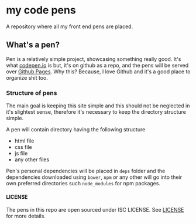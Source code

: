 # my code pens

A repository where all my front end pens are placed.

## What's a pen?
Pen is a relatively simple project, showcasing something really good. It's what [codepen.io](https://codepen.io) is but, it's on github as a repo, and the pens will be served over [Github Pages](https://pages.github.com). Why this? Because, I love Github and it's a good place to organize shit too. 

### Structure of pens

The main goal is keeping this site simple and this should not be neglected in it's slightest sense, therefore it's necessary to keep the directory structure simple.

A pen will contain directory having the following structure

- html file
- css file
- js file
- any other files

Pen's personal dependencies will be placed in `deps` folder and the dependencies downloaded using `bower`, `npm` or any other will go into their own preferred directories such `node_modules` for npm packages.

#### LICENSE
The pens in this repo are open sourced under ISC LICENSE. See [LICENSE](LICENSE) for more details.